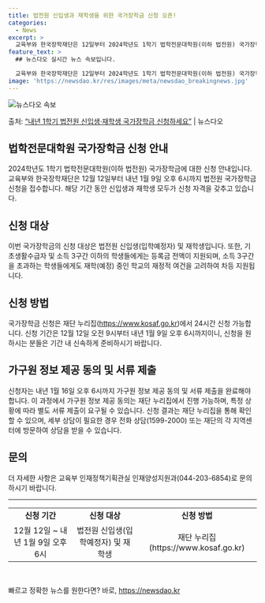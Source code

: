 ```yaml
---
title: 법전원 신입생과 재학생을 위한 국가장학금 신청 오픈!
categories:
  - News
excerpt: >
  교육부와 한국장학재단은 12일부터 2024학년도 1학기 법학전문대학원(이하 법전원) 국가장학금 신청을 접수받…
feature_text: >
  ## 뉴스다오 실시간 뉴스 속보입니다.

  교육부와 한국장학재단은 12일부터 2024학년도 1학기 법학전문대학원(이하 법전원) 국가장학금 신청을 접수받…
image: 'https://newsdao.kr/res/images/meta/newsdao_breakingnews.jpg'
---
```


![뉴스다오 속보](https://newsdao.kr/res/images/meta/newsdao_breakingnews.jpg)

<p>출처: <a href="https://newsdao.kr/2778" rel="dofollow">“내년 1학기 법전원 신입생·재학생 국가장학금 신청하세요”</a> | 뉴스다오</p>

<h2>법학전문대학원 국가장학금 신청 안내</h2>

<p data-ke-size="size16">2024학년도 1학기 법학전문대학원(이하 법전원) 국가장학금에 대한 신청 안내입니다. 교육부와 한국장학재단은 12월 12일부터 내년 1월 9일 오후 6시까지 법전원 국가장학금 신청을 접수합니다. 해당 기간 동안 신입생과 재학생 모두가 신청 자격을 갖추고 있습니다.</p>

<h2 data-ke-size="size26">신청 대상</h2>

<p>이번 국가장학금의 신청 대상은 법전원 신입생(입학예정자) 및 재학생입니다. 또한, 기초생활수급자 및 소득 3구간 이하의 학생들에게는 등록금 전액이 지원되며, 소득 3구간을 초과하는 학생들에게도 재학(예정) 중인 학교의 재정적 여건을 고려하여 차등 지원됩니다.</p>

<h2 data-ke-size="size26">신청 방법</h2>

<p>국가장학금 신청은 재단 누리집(<a href="https://www.kosaf.go.kr">https://www.kosaf.go.kr</a>)에서 24시간 신청 가능합니다. 신청 기간은 12월 12일 오전 9시부터 내년 1월 9일 오후 6시까지이니, 신청을 원하시는 분들은 기간 내 신속하게 준비하시기 바랍니다.</p>

<h2 data-ke-size="size26">가구원 정보 제공 동의 및 서류 제출</h2>

<p>신청자는 내년 1월 16일 오후 6시까지 가구원 정보 제공 동의 및 서류 제출을 완료해야 합니다. 이 과정에서 가구원 정보 제공 동의는 재단 누리집에서 진행 가능하며, 특정 상황에 따라 별도 서류 제출이 요구될 수 있습니다. 신청 결과는 재단 누리집을 통해 확인할 수 있으며, 세부 상담이 필요한 경우 전화 상담(1599-2000) 또는 재단의 각 지역센터에 방문하여 상담을 받을 수 있습니다.</p>

<h2 data-ke-size="size26">문의</h2>

<p>더 자세한 사항은 교육부 인재정책기획관실 인재양성지원과(044-203-6854)로 문의하시기 바랍니다.</p>

<hr data-ke-size="size16">

<table>
	<tr>
		<td style="text-align: center; height: 17px;"><b>신청 기간</b></td>
		<td style="text-align: center; height: 17px;"><b>신청 대상</b></td>
		<td style="text-align: center; height: 17px;"><b>신청 방법</b></td>
	</tr>
	<tr>
		<td style="text-align: center; height: 17px;">12월 12일 ~ 내년 1월 9일 오후 6시</td>
		<td style="text-align: center; height: 17px;">법전원 신입생(입학예정자) 및 재학생</td>
		<td style="text-align: center; height: 17px;">재단 누리집(https://www.kosaf.go.kr)</td>
	</tr>
</table>

<p data-ke-size="size16">&nbsp;</p> 

빠르고 정확한 뉴스를 원한다면? 바로, <a href="https://newsdao.kr" rel="dofollow">https://newsdao.kr</a>


    
